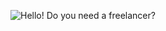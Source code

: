 ![Hello! Do you need a freelancer?](https://raw.githubusercontent.com/ezequielsousabr/elsintro/main/intro-2023-02-27_16-29.png?token=GHSAT0AAAAAAB7JZGYTQ27653YBJZQ5HF24Y75AT4Q)
